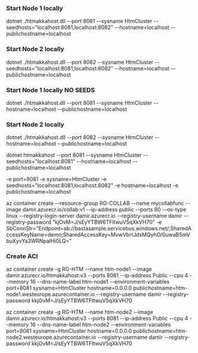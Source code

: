 ﻿
### Start Node 1 locally
dotnet ./htmakkahost.dll --port  8081  --sysname HtmCluster --seedhosts="localhost:8081,localhost:8082" --hostname=localhost --publichostname=localhost

### Start Node 2 locally
dotnet ./htmakkahost.dll --port  8082  --sysname HtmCluster --seedhosts="localhost:8081,localhost:8082" --hostname=localhost --publichostname=localhost


### Start Node 1 locally NO SEEDS
dotnet ./htmakkahost.dll --port  8081  --sysname HtmCluster  --hostname=localhost --publichostname=localhost

### Start Node 2 locally
dotnet ./htmakkahost.dll --port  8082  --sysname HtmCluster  --hostname=localhost --publichostname=localhost


dotnet htmakkahost  --port  8081  --sysname HtmCluster --seedhosts="localhost:8081" --hostname=localhost --publichostname=localhost


-e port=8081  -e sysname=HtmCluster -e seedhosts="localhost:8081,localhost:8082" -e hostname=localhost -e publichostname=localhost

az container create --resource-group RG-COLLAB --name mycollabfunc --image damir.azurecr.io/collab:v1 --ip-address public --ports 80 --os-type linux --registry-login-server damir.azurecr.io --registry-username damir --registry-password "kjOvM=J/sEyYTBW6TFltwuV5qXkVH70" -e SbConnStr="Endpoint=sb://bastasample.servicebus.windows.net/;SharedAccessKeyName=demo;SharedAccessKey=MvwVbrrJdsMQyhO/0uwaB5mVbuXyvYa3WRNpalHi0LQ="

### Create ACI 
az container create -g  RG-HTM --name htm-node1 --image damir.azurecr.io/htmakkahost:v3 --ports 8081 --ip-address Public --cpu 4 --memory 16 --dns-name-label htm-node1 --environment-variables port=8081 sysname=HtmCluster hostname=0.0.0.0 publichostname=htm-node1.westeurope.azurecontainer.io --registry-username damir --registry-password kkjOvM=J/sEyYTBW6TFltwuV5qXkVH70


az container create -g  RG-HTM --name htm-node2 --image damir.azurecr.io/htmakkahost:v3 --ports 8081 --ip-address Public --cpu 4 --memory 16 --dns-name-label htm-node2 --environment-variables port=8081 sysname=HtmCluster hostname=0.0.0.0 publichostname=htm-node2.westeurope.azurecontainer.io --registry-username damir --registry-password kkjOvM=J/sEyYTBW6TFltwuV5qXkVH70
